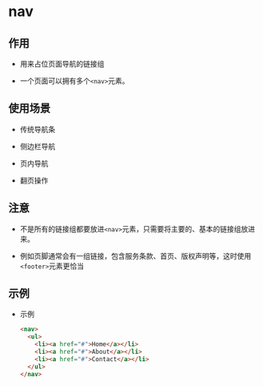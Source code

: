 # nav

## 作用

*   用来占位页面导航的链接组

*   一个页面可以拥有多个`<nav>`元素。

## 使用场景

*   传统导航条

*   侧边栏导航

*   页内导航

*   翻页操作

## 注意

*   不是所有的链接组都要放进`<nav>`元素，只需要将主要的、基本的链接组放进来。

*   例如页脚通常会有一组链接，包含服务条款、首页、版权声明等，这时使用`<footer>`元素更恰当

## 示例

*   示例

    ```html
    <nav>
      <ul>
        <li><a href="#">Home</a></li>
        <li><a href="#">About</a></li>
        <li><a href="#">Contact</a></li>
      </ul>
    </nav>
    ```
